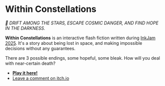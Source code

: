 # Within Constellations

_🌌 DRIFT AMONG THE STARS, ESCAPE COSMIC DANGER, AND FIND HOPE IN THE DARKNESS._

**Within Constellations** is an interactive flash fiction written during [InkJam 2025](https://itch.io/jam/inkjam-2025). It's a story about being lost in space, and making impossible decisions without any guarantees.

There are 3 possible endings, some hopeful, some bleak.
How will you deal with near-certain death?

- **[Play it here!](https://tkers.dev/within-constellations/)**
- [Leave a comment on itch.io](https://tkers.itch.io/within-constellations)
